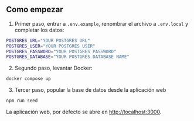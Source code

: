## Como empezar

1. Primer paso, entrar a `.env.example`, renombrar el archivo a `.env.local` y completar los datos:

```bash
POSTGRES_URL="YOUR POSTGRES URL"
POSTGRES_USER="YOUR POSTGRES USER"
POSTGRES_PASSWORD="YOUR POSTGRES PASSWORD"
POSTGRES_DATABASE="YOUR POSTGRES DATABASE NAME"
```

2. Segundo paso, levantar Docker:

```bash
docker compose up
```

3. Tercer paso, popular la base de datos desde la aplicación web
```bash
npm run seed
```

La aplicación web, por defecto se abre en [http://localhost:3000](http://localhost:3000).
